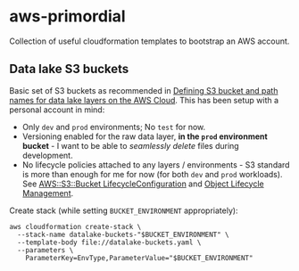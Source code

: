 # aws-primordial

Collection of useful cloudformation templates to bootstrap an AWS account.

## Data lake S3 buckets

Basic set of S3 buckets as recommended in
[Defining S3 bucket and path names for data lake layers on the AWS Cloud](https://docs.aws.amazon.com/prescriptive-guidance/latest/defining-bucket-names-data-lakes/welcome.html).
This has been setup with a personal account in mind:

- Only `dev` and `prod` environments; No `test` for now.
- Versioning enabled for the raw data layer, **in the `prod` environment bucket** -
  I want to be able to _seamlessly delete_ files during development.
- No lifecycle policies attached to any layers / environments -
  S3 standard is more than enough for me for now (for both `dev` and `prod` workloads).
  See [AWS::S3::Bucket LifecycleConfiguration](https://docs.aws.amazon.com/AWSCloudFormation/latest/UserGuide/aws-properties-s3-bucket-lifecycleconfig.html)
  and [Object Lifecycle Management](https://docs.aws.amazon.com/AmazonS3/latest/userguide/object-lifecycle-mgmt.html).

Create stack (while setting `BUCKET_ENVIRONMENT` appropriately):

```
aws cloudformation create-stack \
  --stack-name datalake-buckets-"$BUCKET_ENVIRONMENT" \
  --template-body file://datalake-buckets.yaml \
  --parameters \
    ParameterKey=EnvType,ParameterValue="$BUCKET_ENVIRONMENT"
```
